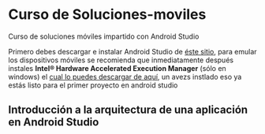 # Curso de  Soluciones-moviles
Curso de soluciones móviles impartido con Android Studio

Primero debes descargar e instalar Android Studio de [ éste sitio](http://developer.android.com/sdk/index.html), para emular los dispositivos móviles se recomienda que inmediatamente después instales **Intel® Hardware Accelerated Execution Manager** (sólo en windows) el [ cual lo puedes descargar de aquí](https://software.intel.com/en-us/android/articles/intel-hardware-accelerated-execution-manager/), un avezs instlado eso ya estás listo para el primer proyecto en android studio

## Introducción a la arquitectura de una aplicación en Android Studio

